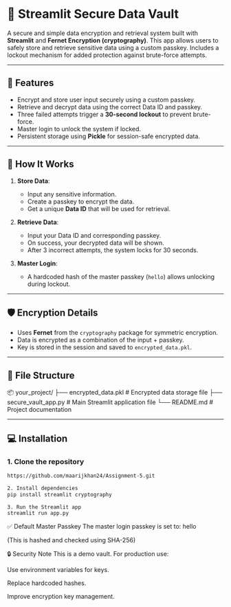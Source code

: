 # 🔐 Streamlit Secure Data Vault

A secure and simple data encryption and retrieval system built with **Streamlit** and **Fernet Encryption (cryptography)**. This app allows users to safely store and retrieve sensitive data using a custom passkey. Includes a lockout mechanism for added protection against brute-force attempts.

---

## 🚀 Features

- Encrypt and store user input securely using a custom passkey.
- Retrieve and decrypt data using the correct Data ID and passkey.
- Three failed attempts trigger a **30-second lockout** to prevent brute-force.
- Master login to unlock the system if locked.
- Persistent storage using **Pickle** for session-safe encrypted data.

---

## 🔧 How It Works

1. **Store Data**:
   - Input any sensitive information.
   - Create a passkey to encrypt the data.
   - Get a unique **Data ID** that will be used for retrieval.

2. **Retrieve Data**:
   - Input your Data ID and corresponding passkey.
   - On success, your decrypted data will be shown.
   - After 3 incorrect attempts, the system locks for 30 seconds.

3. **Master Login**:
   - A hardcoded hash of the master passkey (`hello`) allows unlocking during lockout.

---

## 🛡️ Encryption Details

- Uses **Fernet** from the `cryptography` package for symmetric encryption.
- Data is encrypted as a combination of the input + passkey.
- Key is stored in the session and saved to `encrypted_data.pkl`.

---

## 📁 File Structure

📦 your_project/ ├── encrypted_data.pkl # Encrypted data storage file ├── secure_vault_app.py # Main Streamlit application file └── README.md # Project documentation 


---

## 💻 Installation

### 1. Clone the repository
```bash
https://github.com/maarijkhan24/Assignment-5.git

2. Install dependencies
pip install streamlit cryptography

3. Run the Streamlit app
streamlit run app.py

```

✅ Default Master Passkey
The master login passkey is set to: hello

(This is hashed and checked using SHA-256)

🔒 Security Note
This is a demo vault. For production use:

Use environment variables for keys.

Replace hardcoded hashes.

Improve encryption key management.
